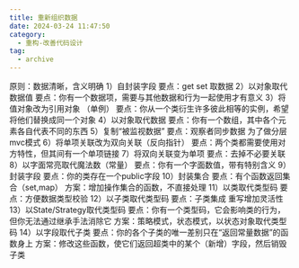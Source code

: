 ```yaml
---
title: 重新组织数据
date: 2024-03-24 11:47:50
category:
  - 重构-改善代码设计
tag:
  - archive
---
```

原则：数据清晰，含义明确
1）自封装字段
要点：get set 取数据
2）以对象取代数据值
要点：你有一个数据项，需要与其他数据和行为一起使用才有意义
3）将值对象改为引用对象 （单例）
要点：你从一个类衍生许多彼此相等的实例，希望将他们替换成同一个对象
4）以对象取代数据
要点：你有一个数组，其中各个元素各自代表不同的东西
5）复制“被监视数据”
要点：观察者同步数据 为了做分层 mvc模式
6）将单项关联改为双向关联（反向指针）
要点：两个类都需要使用对方特性，但其间有一个单项链接
7）将双向关联变为单项
要点：去掉不必要关联
8）以字面常亮取代魔法数（常量）
要点：你有一个字面数值，带有特别含义
9）封装字段
要点：你的类存在一个public字段
10）封装集合
要点：有个函数返回集合（set,map）
方案：增加操作集合的函数，不直接处理
11）以类取代类型码
要点：方便数据类型校验
12）以子类取代类型码
要点：子类集成 重写增加灵活性
13）以State/Strategy取代类型码
要点：你有一个类型码，它会影响类的行为，但你无法通过继承手法消除它
方案：策略模式，状态模式，以状态对象取代类型码
14）以字段取代子类
要点：你的各个子类的唯一差别只在“返回常量数据”的函数身上
方案：修改这些函数，使它们返回超类中的某个（新增）字段，然后销毁子类
